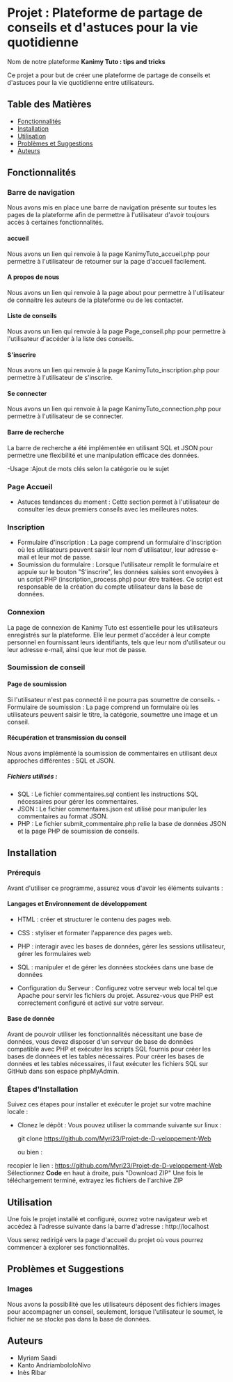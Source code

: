 # Projet : Plateforme de partage de conseils et d'astuces pour la vie quotidienne

Nom de notre plateforme **Kanimy Tuto : tips and tricks**

Ce projet a pour but de créer une plateforme de partage de conseils et d'astuces pour la vie quotidienne entre utilisateurs.


## Table des Matières

- [Fonctionnalités](#fonctionnalités)
- [Installation](#installation)
- [Utilisation](#utilisation)
- [Problèmes et Suggestions](#problèmes-et-suggestions)
- [Auteurs](#auteurs)


## Fonctionnalités

### Barre de navigation
Nous avons mis en place une barre de navigation présente sur toutes les pages de la plateforme afin de permettre à l'utilisateur d'avoir toujours accès à certaines fonctionnalités.

#### accueil
Nous avons un lien qui renvoie à la page KanimyTuto_accueil.php pour permettre à l'utilisateur de retourner sur la page d'accueil facilement.
#### A propos de nous
Nous avons un lien qui renvoie à la page about pour permettre à l'utilisateur de connaitre les auteurs de la plateforme ou de les contacter.
#### Liste de conseils
Nous avons un lien qui renvoie à la page Page_conseil.php pour permettre à l'utilisateur d'accéder à la liste des conseils.
#### S'inscrire
Nous avons un lien qui renvoie à la page KanimyTuto_inscription.php pour permettre à l'utilisateur de s'inscrire.
#### Se connecter
Nous avons un lien qui renvoie à la page KanimyTuto_connection.php pour permettre à l'utilisateur de se connecter.
#### Barre de recherche
La barre de recherche a été implémentée en utilisant SQL et JSON pour permettre une flexibilité et une manipulation efficace des données.

-Usage :Ajout de mots clés selon la catégorie ou le sujet

### Page Accueil
- Astuces tendances du moment : Cette section permet à l'utilisateur de consulter les deux premiers conseils avec les meilleures notes.

### Inscription

- Formulaire d'inscription : La page comprend un formulaire d'inscription où les utilisateurs peuvent saisir leur nom d'utilisateur, leur adresse e-mail et leur mot de passe.
- Soumission du formulaire : Lorsque l'utilisateur remplit le formulaire et appuie sur le bouton "S'inscrire", les données saisies sont envoyées à un script PHP (inscription_process.php) pour être traitées. Ce script est responsable de la création du compte utilisateur dans la base de données. 

### Connexion
La page de connexion de Kanimy Tuto est essentielle pour les utilisateurs enregistrés sur la plateforme. Elle leur permet d'accéder à leur compte personnel en fournissant leurs identifiants, tels que leur nom d'utilisateur ou leur adresse e-mail, ainsi que leur mot de passe. 

### Soumission de conseil
#### Page de soumission
Si l'utilisateur n'est pas connecté il ne pourra pas soumettre de conseils.
-Formulaire de soumission : La page comprend un formulaire où les utilisateurs peuvent saisir le titre, la catégorie, soumettre une image et un conseil.
#### Récupération et transmission du conseil
Nous avons implémenté la soumission de commentaires en utilisant deux approches différentes : SQL et JSON.
##### Fichiers utilisés :
  - SQL : Le fichier commentaires.sql contient les instructions SQL nécessaires pour gérer les commentaires.
  - JSON : Le fichier commentaires.json est utilisé pour manipuler les commentaires au format JSON.
  - PHP : Le fichier submit_commentaire.php relie la base de données JSON et la page PHP de soumission de conseils.

## Installation

### Prérequis
Avant d'utiliser ce programme, assurez vous d'avoir les éléments suivants :

#### Langages et Environnement de développement
- HTML : créer et structurer le contenu des pages web.
- CSS : styliser et formater l'apparence des pages web.
- PHP : interagir avec les bases de données, gérer les sessions utilisateur, gérer les formulaires web
- SQL : manipuler et de gérer les données stockées dans une base de données
  
- Configuration du Serveur : Configurez votre serveur web local tel que Apache pour servir les fichiers du projet. Assurez-vous que PHP est correctement configuré et activé sur votre serveur.

#### Base de donnée
Avant de pouvoir utiliser les fonctionnalités nécessitant une base de données, vous devez disposer d'un serveur de base de données compatible avec PHP et exécuter les scripts SQL fournis pour créer les bases de données et les tables nécessaires.
Pour créer les bases de données et les tables nécessaires, il faut exécuter les fichiers SQL sur GitHub dans son espace phpMyAdmin.

### Étapes d'Installation
Suivez ces étapes pour installer et exécuter le projet sur votre machine locale :

 - Clonez le dépôt :
     Vous pouvez utiliser la commande suivante sur linux :
     
   git clone https://github.com/Myri23/Projet-de-D-veloppement-Web

     ou bien :
   
recopier le lien : https://github.com/Myri23/Projet-de-D-veloppement-Web
Sélectionnez **Code** en haut à droite, puis "Download ZIP"
Une fois le téléchargement terminé, extrayez les fichiers de l'archive ZIP


## Utilisation

Une fois le projet installé et configuré, ouvrez votre navigateur web et accédez à l'adresse suivante dans la barre d'adresse :
          http://localhost
          
Vous serez redirigé vers la page d'accueil du projet où vous pourrez commencer à explorer ses fonctionnalités.


## Problèmes et Suggestions

### Images
Nous avons la possibilité que les utilisateurs déposent des fichiers images  pour accompagner un conseil, seulement, lorsque l'utilisateur le soumet, le fichier ne se stocke pas dans la base de données.


## Auteurs

- Myriam Saadi
- Kanto AndriambololoNivo
- Inès Ribar
